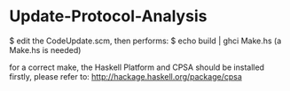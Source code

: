 # Update-Protocol-Analysis
$ edit the CodeUpdate.scm,
then performs: $ echo build | ghci Make.hs  (a Make.hs is needed)

for a correct make, the Haskell Platform and CPSA should be installed firstly, 
please refer to: http://hackage.haskell.org/package/cpsa
